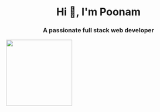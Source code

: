 

<h1 align="center">Hi 👋, I'm Poonam</h1>
<h3 align="center">A passionate full stack web developer</h3>

<img height="180em" src="https://github-readme-stats.vercel.app/api?username=PoonamDass&show_icons=true&hide_border=true&&count_private=true&include_all_commits=true" />


